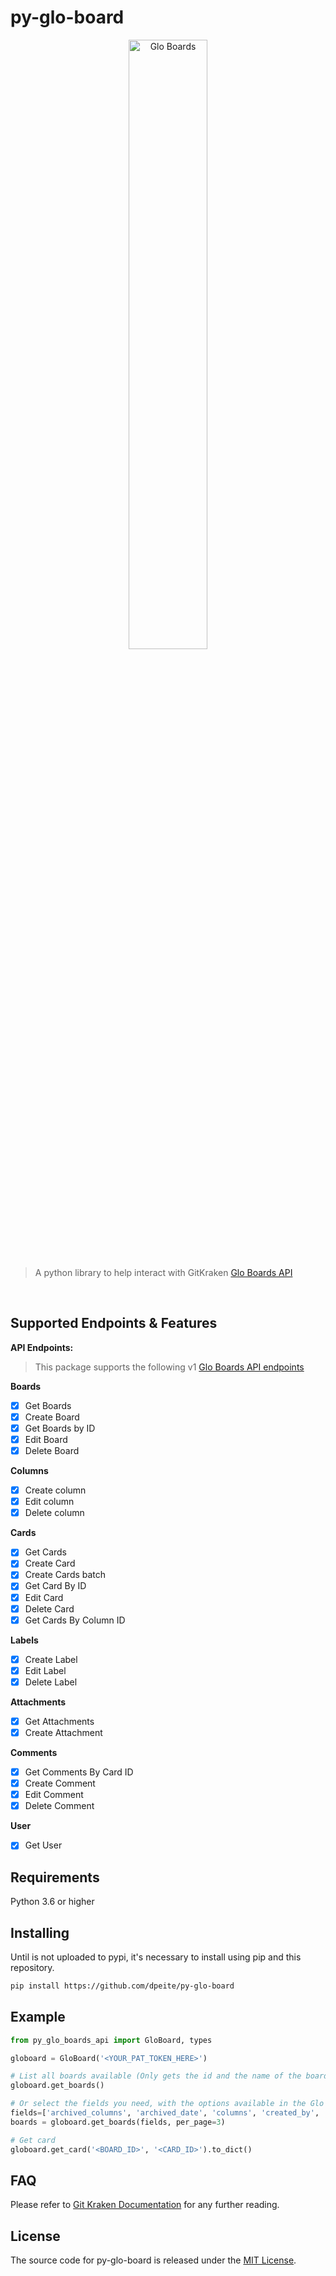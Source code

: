 # py-glo-board

<p align="center">
    <img align="center" src="https://cdn.worldvectorlogo.com/logos/gitkraken.svg" width="50%" height="50%" title="Glo Boards">
</p>

>A python library to help interact with GitKraken [Glo Boards API](https://support.gitkraken.com/developers/api/)
<br>

## Supported Endpoints & Features

**API Endpoints:**
>This package supports the following v1 [Glo Boards API endpoints](https://gloapi.gitkraken.com/v1/docs/)

**Boards**

- [x] Get Boards
- [x] Create Board
- [x] Get Boards by ID
- [x] Edit Board
- [x] Delete Board

**Columns**
- [x] Create column
- [x] Edit column
- [x] Delete column

**Cards**
- [x] Get Cards
- [x] Create Card
- [X] Create Cards batch
- [x] Get Card By ID
- [x] Edit Card
- [x] Delete Card
- [x] Get Cards By Column ID

**Labels**
- [x] Create Label
- [x] Edit Label
- [x] Delete Label

**Attachments**
- [X] Get Attachments
- [X] Create Attachment

**Comments**
- [x] Get Comments By Card ID
- [x] Create Comment
- [x] Edit Comment
- [x] Delete Comment

**User**
- [x] Get User

## Requirements
Python 3.6 or higher

## Installing
Until is not uploaded to pypi, it's necessary to install using pip and this repository.  
```bash
pip install https://github.com/dpeite/py-glo-board
```

## Example
```python
from py_glo_boards_api import GloBoard, types

globoard = GloBoard('<YOUR_PAT_TOKEN_HERE>')

# List all boards available (Only gets the id and the name of the board)
globoard.get_boards()

# Or select the fields you need, with the options available in the Glo api
fields=['archived_columns', 'archived_date', 'columns', 'created_by', 'created_date', 'invited_members', 'labels', 'members', 'name']
boards = globoard.get_boards(fields, per_page=3)

# Get card
globoard.get_card('<BOARD_ID>', '<CARD_ID>').to_dict()

```

## FAQ
Please refer to [Git Kraken Documentation](https://support.gitkraken.com/developers/overview/) for any
further reading.
## License

[MIT]: https://opensource.org/licenses/MIT

The source code for py-glo-board is released under the [MIT License][MIT].
